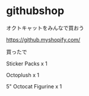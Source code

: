 # githubshop
オクトキャットをみんなで買おう

https://github.myshopify.com/

買ったで

Sticker Packs x 1

Octoplush x 1

5" Octocat Figurine x 1
